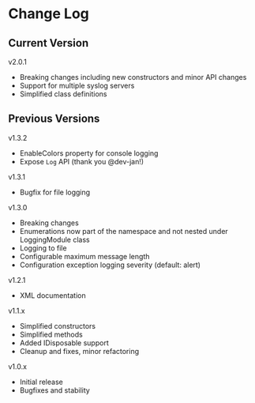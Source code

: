 # Change Log

## Current Version

v2.0.1

- Breaking changes including new constructors and minor API changes
- Support for multiple syslog servers
- Simplified class definitions

## Previous Versions

v1.3.2

- EnableColors property for console logging
- Expose ```Log``` API (thank you @dev-jan!)

v1.3.1

- Bugfix for file logging

v1.3.0

- Breaking changes
- Enumerations now part of the namespace and not nested under LoggingModule class
- Logging to file
- Configurable maximum message length
- Configuration exception logging severity (default: alert)

v1.2.1

- XML documentation

v1.1.x

- Simplified constructors
- Simplified methods
- Added IDisposable support
- Cleanup and fixes, minor refactoring
 
v1.0.x

- Initial release
- Bugfixes and stability

